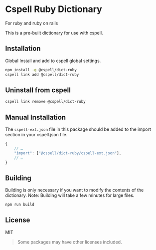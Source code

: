 # Cspell Ruby Dictionary

For ruby and ruby on rails

This is a pre-built dictionary for use with cspell.

## Installation

Global Install and add to cspell global settings.

```sh
npm install -g @cspell/dict-ruby
cspell link add @cspell/dict-ruby
```

## Uninstall from cspell

```sh
cspell link remove @cspell/dict-ruby
```

## Manual Installation

The `cspell-ext.json` file in this package should be added to the import section in your cspell.json file.

```javascript
{
    // …
    "import": ["@cspell/dict-ruby/cspell-ext.json"],
    // …
}
```

## Building

Building is only necessary if you want to modify the contents of the dictionary. Note: Building will take a few minutes for large files.

```sh
npm run build
```

## License

MIT

> Some packages may have other licenses included.
